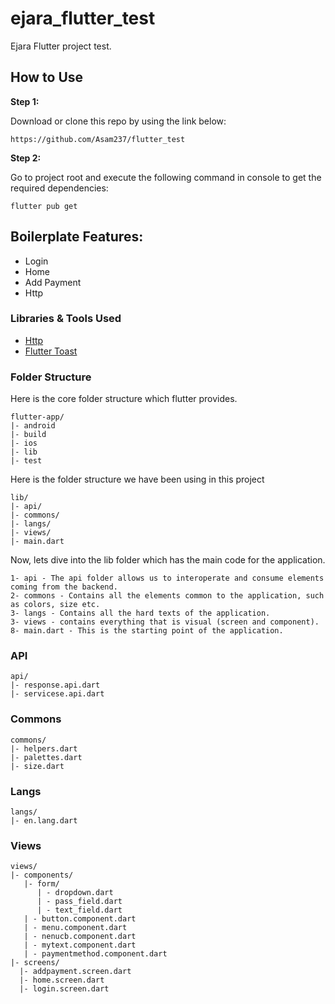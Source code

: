 # ejara_flutter_test

Ejara Flutter project test.

## How to Use

**Step 1:**

Download or clone this repo by using the link below:

```
https://github.com/Asam237/flutter_test
```

**Step 2:**

Go to project root and execute the following command in console to get the required dependencies:

```
flutter pub get 
```

## Boilerplate Features:

* Login
* Home
* Add Payment
* Http

### Libraries & Tools Used

* [Http](https://pub.dev/packages/http)
* [Flutter Toast](https://pub.dev/packages/fluttertoast)

### Folder Structure
Here is the core folder structure which flutter provides.

```
flutter-app/
|- android
|- build
|- ios
|- lib
|- test
```

Here is the folder structure we have been using in this project

```
lib/
|- api/
|- commons/
|- langs/
|- views/
|- main.dart
```

Now, lets dive into the lib folder which has the main code for the application.

```
1- api - The api folder allows us to interoperate and consume elements coming from the backend.
2- commons - Contains all the elements common to the application, such as colors, size etc. 
3- langs - Contains all the hard texts of the application.
3- views - contains everything that is visual (screen and component). 
8- main.dart - This is the starting point of the application. 
```

### API


```
api/
|- response.api.dart
|- servicese.api.dart
```

### Commons


```
commons/
|- helpers.dart
|- palettes.dart
|- size.dart
```

### Langs


```
langs/
|- en.lang.dart
```

### Views

```
views/
|- components/
   |- form/
      | - dropdown.dart
      | - pass_field.dart
      | - text_field.dart
   | - button.component.dart
   | - menu.component.dart
   | - nenucb.component.dart
   | - mytext.component.dart
   | - paymentmethod.component.dart
|- screens/
  |- addpayment.screen.dart
  |- home.screen.dart
  |- login.screen.dart
```
